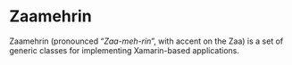 # Zaamehrin

Zaamehrin (pronounced “*Zaa-meh-rin*”, with accent on the Zaa) is a set of generic classes for implementing Xamarin-based applications.
